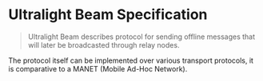 # Ultralight Beam Specification

> Ultralight Beam describes protocol for sending offline messages that will later be broadcasted through relay nodes.

The protocol itself can be implemented over various transport protocols, it is comparative to a MANET (Mobile Ad-Hoc Network).
